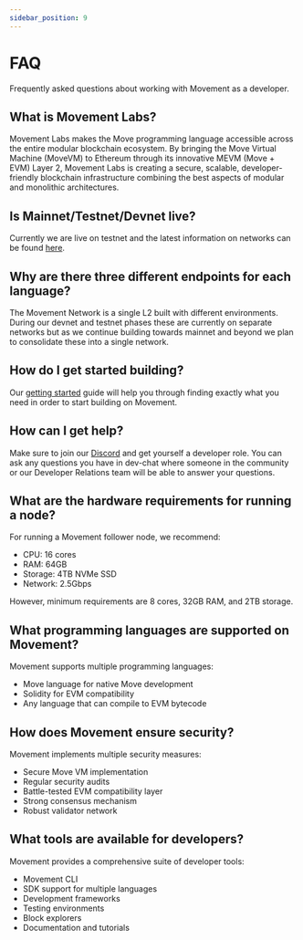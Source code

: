 ```yaml
---
sidebar_position: 9
---
```


# FAQ

Frequently asked questions about working with Movement as a developer.

## What is Movement Labs?

Movement Labs makes the Move programming language accessible across the entire modular blockchain ecosystem. By bringing the Move Virtual Machine (MoveVM) to Ethereum through its innovative MEVM (Move + EVM) Layer 2, Movement Labs is creating a secure, scalable, developer-friendly blockchain infrastructure combining the best aspects of modular and monolithic architectures.

## Is Mainnet/Testnet/Devnet live?

Currently we are live on testnet and the latest information on networks can be found [here](/docs/devs/networkEndpoints.md).

## Why are there three different endpoints for each language?

The Movement Network is a single L2 built with different environments. During our devnet and testnet phases these are currently on separate networks but as we continue building towards mainnet and beyond we plan to consolidate these into a single network.

## How do I get started building?

Our [getting started](/docs/devs/getstarted.md) guide will help you through finding exactly what you need in order to start building on Movement.

## How can I get help?

Make sure to join our [Discord](https://discord.gg/movementlabsxyz) and get yourself a developer role. You can ask any questions you have in dev-chat where someone in the community or our Developer Relations team will be able to answer your questions.

## What are the hardware requirements for running a node?

For running a Movement follower node, we recommend:
- CPU: 16 cores
- RAM: 64GB
- Storage: 4TB NVMe SSD
- Network: 2.5Gbps

However, minimum requirements are 8 cores, 32GB RAM, and 2TB storage.

## What programming languages are supported on Movement?

Movement supports multiple programming languages:
- Move language for native Move development
- Solidity for EVM compatibility
- Any language that can compile to EVM bytecode

## How does Movement ensure security?

Movement implements multiple security measures:
- Secure Move VM implementation
- Regular security audits
- Battle-tested EVM compatibility layer
- Strong consensus mechanism
- Robust validator network

## What tools are available for developers?

Movement provides a comprehensive suite of developer tools:
- Movement CLI
- SDK support for multiple languages
- Development frameworks
- Testing environments
- Block explorers
- Documentation and tutorials
